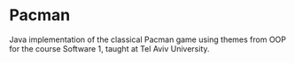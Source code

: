 # Pacman
Java implementation of the classical Pacman game using themes from OOP for the course Software 1, taught at Tel Aviv University.
